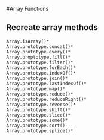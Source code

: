 #Array Functions

## Recreate array methods
    Array.isArray()*
    Array.prototype.concat()*
    Array.prototype.every()*
    Array.proptotype.fill()*
    Array.prototype.filter()*
    Array.prototype.forEach()*
    Array.prototype.indexOf()*
    Array.prototype.join()*
    Array.prototype.lastIndexOf()*
    Array.prototype.map()*
    Array.prototype.reduce()*
    Array.prototype.reduceRight()*
    Array.prototype.reverse()*
    Array.prototype.shift()*
    Array.prototype.slice()*
    Array.prototype.some()*
    Array.prototype.sort()---
    Array.prototype.splice()*